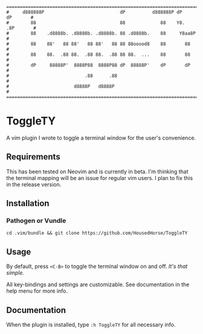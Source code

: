 ```
===============================================================================
#     d888888P                            dP          d888888P dP    dP       #
#        88                               88             88    Y8.  .8P       #
#        88    .d8888b. .d8888b. .d8888b. 88 .d8888b.    88     Y8aa8P        #
#        88    88'   88 88'   88 88'   88 88 88ooood8    88       88          #
#        88    88.  .88 88.  .88 88.  .88 88 88.  ...    88       88          #
#        dP     88888P'  8888P88  8888P88 dP  88888P'    dP       dP          #
#                            .88      .88                                     #
#                        d8888P   d8888P                                      #
===============================================================================
```

# ToggleTY

A vim plugin I wrote to toggle a terminal window for the user's convenience.

## Requirements

This has been tested on Neovim and is currently in beta. I'm thinking that the terminal
mapping will be an issue for regular vim users. I plan to fix this in the release version.

## Installation

### Pathogen or Vundle

`cd .vim/bundle && git clone https://github.com/HousedHorse/ToggleTY`

## Usage

By default, press `<C-B>` to toggle the terminal window on and off. *It's that simple.*

All key-bindings and settings are customizable. See documentation in the help menu for more info.

## Documentation

When the plugin is installed, type `:h ToggleTY` for all necessary info.
